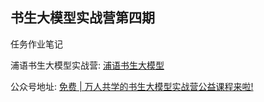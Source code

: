 ## 书生大模型实战营第四期

任务作业笔记

浦语书生大模型实战营: [浦语书生大模型](https://github.com/InternLM/Tutorial)

公众号地址: [免费 | 万人共学的书生大模型实战营公益课程来啦!](https://mp.weixin.qq.com/s/FaSnM79OrrBiY4HJvR0_gg)
